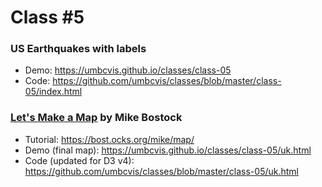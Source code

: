 
# Class #5

### US Earthquakes with labels

* Demo: https://umbcvis.github.io/classes/class-05
* Code: https://github.com/umbcvis/classes/blob/master/class-05/index.html

### [Let's Make a Map](https://bost.ocks.org/mike/map/) by Mike Bostock

* Tutorial: https://bost.ocks.org/mike/map/
* Demo (final map): https://umbcvis.github.io/classes/class-05/uk.html
* Code (updated for D3 v4): https://github.com/umbcvis/classes/blob/master/class-05/uk.html
